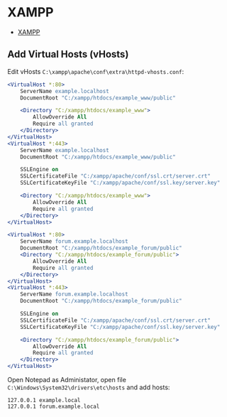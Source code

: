 # XAMPP

* [XAMPP](https://www.apachefriends.org/)

## Add Virtual Hosts (vHosts)

Edit vHosts `C:\xampp\apache\conf\extra\httpd-vhosts.conf`:

```apache
<VirtualHost *:80>
    ServerName example.localhost
    DocumentRoot "C:/xampp/htdocs/example_www/public"

    <Directory "C:/xampp/htdocs/example_www">
        AllowOverride All
        Require all granted
    </Directory>
</VirtualHost>
<VirtualHost *:443>
    ServerName example.localhost
    DocumentRoot "C:/xampp/htdocs/example_www/public"

    SSLEngine on
    SSLCertificateFile "C:/xampp/apache/conf/ssl.crt/server.crt"
    SSLCertificateKeyFile "C:/xampp/apache/conf/ssl.key/server.key"

    <Directory "C:/xampp/htdocs/example_www">
        AllowOverride All
        Require all granted
    </Directory>
</VirtualHost>

<VirtualHost *:80>
    ServerName forum.example.localhost
    DocumentRoot "C:/xampp/htdocs/example_forum/public"
    <Directory "C:/xampp/htdocs/example_forum/public">
        AllowOverride All
        Require all granted
    </Directory>
</VirtualHost>
<VirtualHost *:443>
    ServerName forum.example.localhost
    DocumentRoot "C:/xampp/htdocs/example_forum/public"

    SSLEngine on
    SSLCertificateFile "C:/xampp/apache/conf/ssl.crt/server.crt"
    SSLCertificateKeyFile "C:/xampp/apache/conf/ssl.key/server.key"

    <Directory "C:/xampp/htdocs/example_forum/public">
        AllowOverride All
        Require all granted
    </Directory>
</VirtualHost>
```

Open Notepad as Administator, open file `C:\Windows\System32\drivers\etc\hosts` and add hosts:

```text
127.0.0.1 example.local
127.0.0.1 forum.example.local
```
